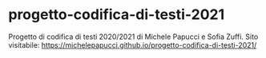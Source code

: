 # progetto-codifica-di-testi-2021
Progetto di codifica di testi 2020/2021 di Michele Papucci e Sofia Zuffi. 
Sito visitabile: https://michelepapucci.github.io/progetto-codifica-di-testi-2021/